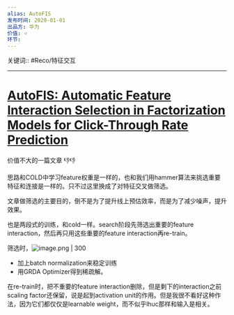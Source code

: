 ```yaml
---
alias: AutoFIS
发布时间: 2020-01-01
出品方: 华为
价值: ⭐
环节: 
---
```

关键词:: #Reco/特征交互 

---
# [AutoFIS: Automatic Feature Interaction Selection in Factorization Models for Click-Through Rate Prediction](https://arxiv.org/abs/2003.11235)

价值不大的一篇文章 👎👎

思路和COLD中学习feature权重是一样的，也和我们用hammer算法来挑选重要特征和连接是一样的。只不过这里换成了对特征交叉做筛选。

文章做筛选的主要目的，倒不是为了提升线上预估效率，而是为了减少噪声，提升效果。

也是两段式的训练，和cold一样。search阶段先筛选出重要的feature interaction，然后再只用这些重要的feature interaction再re-train。

筛选时，![image.png | 300](assets/image-20211229190844-mh4y5mr.png)

* 加上batch normalization来稳定训练
* 用GRDA Optimizer得到稀疏解。

在re-train时，把不重要的feature interaction删除，但是剩下的interaction之前scaling factor还保留，说是起到activation unit的作用。但是我很不看好这种作法，因为它们都仅仅是learnable weight，而不似乎lhuc那样和输入是相关。